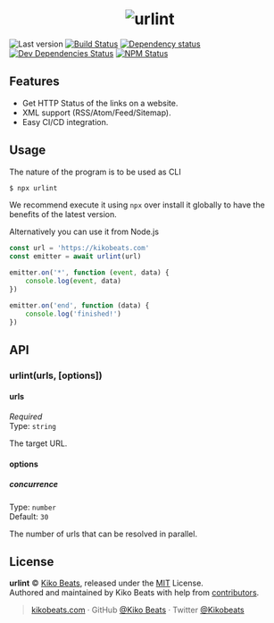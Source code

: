 <h1 align="center">
  <img src="https://urlint.co/static/images/preview.jpg" alt="urlint">
</h1>

![Last version](https://img.shields.io/github/tag/urlint/urlint.svg?style=flat-square)
[![Build Status](https://img.shields.io/travis/urlint/urlint/master.svg?style=flat-square)](https://travis-ci.org/urlint/urlint)
[![Dependency status](https://img.shields.io/david/urlint/urlint.svg?style=flat-square)](https://david-dm.org/urlint/urlint)
[![Dev Dependencies Status](https://img.shields.io/david/dev/urlint/urlint.svg?style=flat-square)](https://david-dm.org/urlint/urlint#info=devDependencies)
[![NPM Status](https://img.shields.io/npm/dm/urlint.svg?style=flat-square)](https://www.npmjs.org/package/urlint)

## Features

- Get HTTP Status of the links on a website.
- XML support (RSS/Atom/Feed/Sitemap).
- Easy CI/CD integration.

## Usage

The nature of the program is to be used as CLI

```bash
$ npx urlint
```

We recommend execute it using `npx` over install it globally to have the benefits of the latest version.


Alternatively you can use it from Node.js

```js
const url = 'https://kikobeats.com'
const emitter = await urlint(url)

emitter.on('*', function (event, data) {
	console.log(event, data)
})

emitter.on('end', function (data) {
	console.log('finished!')
})
  ```

## API

### urlint(urls, [options])

#### urls

*Required*<br>
Type: `string`

The target URL.

#### options

##### concurrence

Type: `number`<br>
Default: `30`

The number of urls that can be resolved in parallel.


## License

**urlint** © [Kiko Beats](https://kikobeats.com), released under the [MIT](https://github.com/urlint/urlint/blob/master/LICENSE) License.<br>
Authored and maintained by Kiko Beats with help from [contributors](https://github.com/urlint/urlint/contributors).

> [kikobeats.com](https://kikobeats.com) · GitHub [@Kiko Beats](https://github.com/Kikobeats) · Twitter [@Kikobeats](https://twitter.com/Kikobeats)

